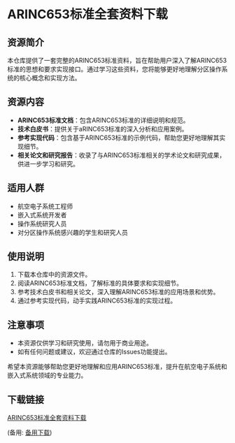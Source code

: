  # ARINC653标准全套资料下载

 ## 资源简介

 本仓库提供了一套完整的ARINC653标准资料，旨在帮助用户深入了解ARINC653标准的思想和要求实现接口。通过学习这些资料，您将能够更好地理解分区操作系统的核心概念和实现方法。

 ## 资源内容

 - **ARINC653标准文档**：包含ARINC653标准的详细说明和规范。
 - **技术白皮书**：提供关于aRINC653标准的深入分析和应用案例。
 - **参考实现代码**：包含基于ARINC653标准的示例代码，帮助您更好地理解其实现细节。
 - **相关论文和研究报告**：收录了与ARINC653标准相关的学术论文和研究成果，供进一步学习和研究。

 ## 适用人群

 - 航空电子系统工程师
 - 嵌入式系统开发者
 - 操作系统研究人员
 - 对分区操作系统感兴趣的学生和研究人员

 ## 使用说明

 1. 下载本仓库中的资源文件。
 2. 阅读ARINC653标准文档，了解标准的具体要求和实现细节。
 3. 参考技术白皮书和相关论文，深入理解ARINC653标准的应用场景和优势。
 4. 通过参考实现代码，动手实践ARINC653标准的实现过程。

 ## 注意事项

 - 本资源仅供学习和研究使用，请勿用于商业用途。
 - 如有任何问题或建议，欢迎通过仓库的Issues功能提出。

 希望本资源能够帮助您更好地理解和应用ARINC653标准，提升在航空电子系统和嵌入式系统领域的专业能力。

 ## 下载链接
 [ARINC653标准全套资料下载](https://pan.quark.cn/s/516d716f5e63) 

 (备用: [备用下载](https://pan.baidu.com/s/1bDfygCp69cGAhB-PS34cTg?pwd=1234))
